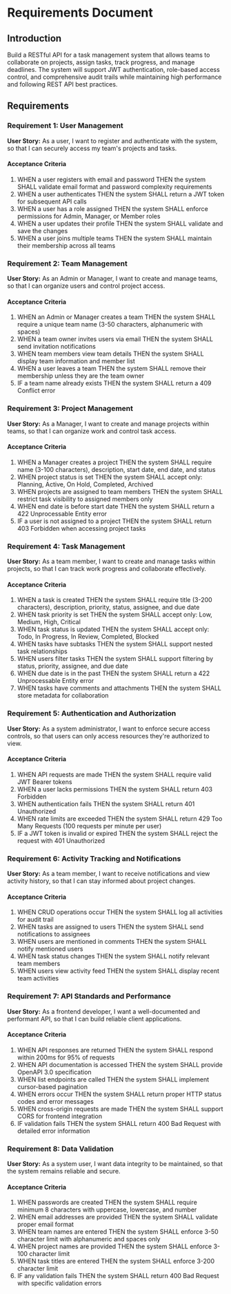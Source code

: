 # Requirements Document

## Introduction

Build a RESTful API for a task management system that allows teams to collaborate on projects, assign tasks, track progress, and manage deadlines. The system will support JWT authentication, role-based access control, and comprehensive audit trails while maintaining high performance and following REST API best practices.

## Requirements

### Requirement 1: User Management

**User Story:** As a user, I want to register and authenticate with the system, so that I can securely access my team's projects and tasks.

#### Acceptance Criteria

1. WHEN a user registers with email and password THEN the system SHALL validate email format and password complexity requirements
2. WHEN a user authenticates THEN the system SHALL return a JWT token for subsequent API calls
3. WHEN a user has a role assigned THEN the system SHALL enforce permissions for Admin, Manager, or Member roles
4. WHEN a user updates their profile THEN the system SHALL validate and save the changes
5. WHEN a user joins multiple teams THEN the system SHALL maintain their membership across all teams

### Requirement 2: Team Management

**User Story:** As an Admin or Manager, I want to create and manage teams, so that I can organize users and control project access.

#### Acceptance Criteria

1. WHEN an Admin or Manager creates a team THEN the system SHALL require a unique team name (3-50 characters, alphanumeric with spaces)
2. WHEN a team owner invites users via email THEN the system SHALL send invitation notifications
3. WHEN team members view team details THEN the system SHALL display team information and member list
4. WHEN a user leaves a team THEN the system SHALL remove their membership unless they are the team owner
5. IF a team name already exists THEN the system SHALL return a 409 Conflict error

### Requirement 3: Project Management

**User Story:** As a Manager, I want to create and manage projects within teams, so that I can organize work and control task access.

#### Acceptance Criteria

1. WHEN a Manager creates a project THEN the system SHALL require name (3-100 characters), description, start date, end date, and status
2. WHEN project status is set THEN the system SHALL accept only: Planning, Active, On Hold, Completed, Archived
3. WHEN projects are assigned to team members THEN the system SHALL restrict task visibility to assigned members only
4. WHEN end date is before start date THEN the system SHALL return a 422 Unprocessable Entity error
5. IF a user is not assigned to a project THEN the system SHALL return 403 Forbidden when accessing project tasks

### Requirement 4: Task Management

**User Story:** As a team member, I want to create and manage tasks within projects, so that I can track work progress and collaborate effectively.

#### Acceptance Criteria

1. WHEN a task is created THEN the system SHALL require title (3-200 characters), description, priority, status, assignee, and due date
2. WHEN task priority is set THEN the system SHALL accept only: Low, Medium, High, Critical
3. WHEN task status is updated THEN the system SHALL accept only: Todo, In Progress, In Review, Completed, Blocked
4. WHEN tasks have subtasks THEN the system SHALL support nested task relationships
5. WHEN users filter tasks THEN the system SHALL support filtering by status, priority, assignee, and due date
6. WHEN due date is in the past THEN the system SHALL return a 422 Unprocessable Entity error
7. WHEN tasks have comments and attachments THEN the system SHALL store metadata for collaboration

### Requirement 5: Authentication and Authorization

**User Story:** As a system administrator, I want to enforce secure access controls, so that users can only access resources they're authorized to view.

#### Acceptance Criteria

1. WHEN API requests are made THEN the system SHALL require valid JWT Bearer tokens
2. WHEN a user lacks permissions THEN the system SHALL return 403 Forbidden
3. WHEN authentication fails THEN the system SHALL return 401 Unauthorized
4. WHEN rate limits are exceeded THEN the system SHALL return 429 Too Many Requests (100 requests per minute per user)
5. IF a JWT token is invalid or expired THEN the system SHALL reject the request with 401 Unauthorized

### Requirement 6: Activity Tracking and Notifications

**User Story:** As a team member, I want to receive notifications and view activity history, so that I can stay informed about project changes.

#### Acceptance Criteria

1. WHEN CRUD operations occur THEN the system SHALL log all activities for audit trail
2. WHEN tasks are assigned to users THEN the system SHALL send notifications to assignees
3. WHEN users are mentioned in comments THEN the system SHALL notify mentioned users
4. WHEN task status changes THEN the system SHALL notify relevant team members
5. WHEN users view activity feed THEN the system SHALL display recent team activities

### Requirement 7: API Standards and Performance

**User Story:** As a frontend developer, I want a well-documented and performant API, so that I can build reliable client applications.

#### Acceptance Criteria

1. WHEN API responses are returned THEN the system SHALL respond within 200ms for 95% of requests
2. WHEN API documentation is accessed THEN the system SHALL provide OpenAPI 3.0 specification
3. WHEN list endpoints are called THEN the system SHALL implement cursor-based pagination
4. WHEN errors occur THEN the system SHALL return proper HTTP status codes and error messages
5. WHEN cross-origin requests are made THEN the system SHALL support CORS for frontend integration
6. IF validation fails THEN the system SHALL return 400 Bad Request with detailed error information

### Requirement 8: Data Validation

**User Story:** As a system user, I want data integrity to be maintained, so that the system remains reliable and secure.

#### Acceptance Criteria

1. WHEN passwords are created THEN the system SHALL require minimum 8 characters with uppercase, lowercase, and number
2. WHEN email addresses are provided THEN the system SHALL validate proper email format
3. WHEN team names are entered THEN the system SHALL enforce 3-50 character limit with alphanumeric and spaces only
4. WHEN project names are provided THEN the system SHALL enforce 3-100 character limit
5. WHEN task titles are entered THEN the system SHALL enforce 3-200 character limit
6. IF any validation fails THEN the system SHALL return 400 Bad Request with specific validation errors